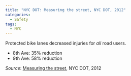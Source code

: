```yaml
---
title: "NYC DOT: Measuring the street, NYC DOT, 2012"
categories:
  - Safety
tags:
  - NYC
---
```


Protected bike lanes decreased injuries for _all_ road users.

  * 8th Ave: 35% reduction
  * 9th Ave: 58% reduction

_Source_: [Measuring the street](assets/research/2012-10-measuring-the-street.pdf), NYC DOT, 2012